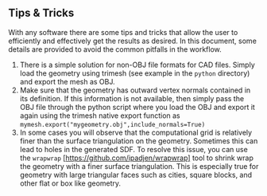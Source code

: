 ## Tips & Tricks

With any software there are some tips and tricks that allow the user to efficiently and effectively get the results as desired. In this document, some details are provided to avoid the common pitfalls in the workflow.

1. There is a simple solution for non-OBJ file formats for CAD files. Simply load the geometry using trimesh (see example in the `python` directory) and export the mesh as OBJ.
2. Make sure that the geometry has outward vertex normals contained in its definition. If this information is not available, then simply pass the OBJ file through the python script where you load the OBJ and export it again using the trimesh native export function as 
   `mymesh.export("mygeometry.obj",include_normals=True)`
3. In some cases you will observe that the computational grid is relatively finer than the surface triangulation on the geometry. Sometimes this can lead to holes in the generated SDF. To resolve this issue, you can use the `wrapwrap` [https://github.com/ipadjen/wrapwrap] tool to shrink wrap the geometry with a finer surface triangulation. This is especially true for geometry with large triangular faces such as cities, square blocks, and other flat or box like geometry.
